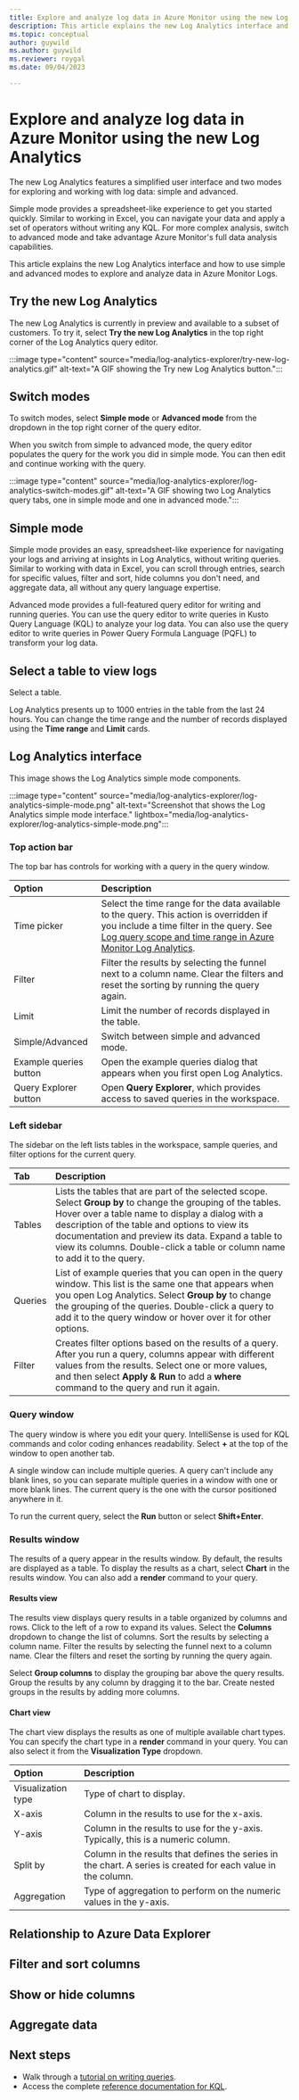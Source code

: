 ```yaml
---
title: Explore and analyze log data in Azure Monitor using the new Log Analytics 
description: This article explains the new Log Analytics interface and how to use simple and advanced modes to explore and analyze data in Azure Monitor Logs.
ms.topic: conceptual
author: guywild
ms.author: guywild
ms.reviewer: roygal
ms.date: 09/04/2023

---
```


# Explore and analyze log data in Azure Monitor using the new Log Analytics 

The new Log Analytics features a simplified user interface and two modes for exploring and working with log data: simple and advanced. 

Simple mode provides a spreadsheet-like experience to get you started quickly. Similar to working in Excel, you can navigate your data and apply a set of operators without writing any KQL. For more complex analysis, switch to advanced mode and take advantage Azure Monitor's full data analysis capabilities.

This article explains the new Log Analytics interface and how to use simple and advanced modes to explore and analyze data in Azure Monitor Logs.     

## Try the new Log Analytics

The new Log Analytics is currently in preview and available to a subset of customers. To try it, select **Try the new Log Analytics** in the top right corner of the Log Analytics query editor.

:::image type="content" source="media/log-analytics-explorer/try-new-log-analytics.gif" alt-text="A GIF showing the Try new Log Analytics button.":::

## Switch modes

To switch modes, select **Simple mode** or **Advanced mode** from the dropdown in the top right corner of the query editor.

When you switch from simple to advanced mode, the query editor populates the query for the work you did in simple mode. You can then edit and continue working with the query.


:::image type="content" source="media/log-analytics-explorer/log-analytics-switch-modes.gif" alt-text="A GIF showing two Log Analytics query tabs, one in simple mode and one in advanced mode.":::

## Simple mode

Simple mode provides an easy, spreadsheet-like experience for navigating your logs and arriving at insights in Log Analytics, without writing queries. Similar to working with data in Excel, you can scroll through entries, search for specific values, filter and sort, hide columns you don't need, and aggregate data, all without any query language expertise.

Advanced mode provides a full-featured query editor for writing and running queries. You can use the query editor to write queries in Kusto Query Language (KQL) to analyze your log data. You can also use the query editor to write queries in Power Query Formula Language (PQFL) to transform your log data.


## Select a table to view logs

Select a table.

Log Analytics presents up to 1000 entries in the table from the last 24 hours. You can change the time range and the number of records displayed using the **Time range** and **Limit** cards.

## Log Analytics interface

This image shows the Log Analytics simple mode components.

:::image type="content" source="media/log-analytics-explorer/log-analytics-simple-mode.png" alt-text="Screenshot that shows the Log Analytics simple mode interface." lightbox="media/log-analytics-explorer/log-analytics-simple-mode.png":::

### Top action bar

The top bar has controls for working with a query in the query window.

| Option | Description |
|:---|:---|
| Time picker | Select the time range for the data available to the query. This action is overridden if you include a time filter in the query. See [Log query scope and time range in Azure Monitor Log Analytics](./scope.md). |
|Filter|Filter the results by selecting the funnel next to a column name. Clear the filters and reset the sorting by running the query again.|
|Limit|Limit the number of records displayed in the table.|
|Simple/Advanced|Switch between simple and advanced mode.|
| Example queries button | Open the example queries dialog that appears when you first open Log Analytics. |
| Query Explorer button | Open **Query Explorer**, which provides access to saved queries in the workspace. |

### Left sidebar

The sidebar on the left lists tables in the workspace, sample queries, and filter options for the current query.

| Tab | Description |
|:---|:---|
| Tables | Lists the tables that are part of the selected scope. Select **Group by** to change the grouping of the tables. Hover over a table name to display a dialog with a description of the table and options to view its documentation and preview its data. Expand a table to view its columns. Double-click a table or column name to add it to the query. |
| Queries | List of example queries that you can open in the query window. This list is the same one that appears when you open Log Analytics. Select **Group by** to change the grouping of the queries. Double-click a query to add it to the query window or hover over it for other options. |
| Filter | Creates filter options based on the results of a query. After you run a query, columns appear with different values from the results. Select one or more values, and then select **Apply & Run** to add a **where** command to the query and run it again. |

### Query window

The query window is where you edit your query. IntelliSense is used for KQL commands and color coding enhances readability. Select **+** at the top of the window to open another tab.

A single window can include multiple queries. A query can't include any blank lines, so you can separate multiple queries in a window with one or more blank lines. The current query is the one with the cursor positioned anywhere in it.

To run the current query, select the **Run** button or select **Shift+Enter**.

### Results window

The results of a query appear in the results window. By default, the results are displayed as a table. To display the results as a chart, select **Chart** in the results window. You can also add a **render** command to your query.

#### Results view

The results view displays query results in a table organized by columns and rows. Click to the left of a row to expand its values. Select the **Columns** dropdown to change the list of columns. Sort the results by selecting a column name. Filter the results by selecting the funnel next to a column name. Clear the filters and reset the sorting by running the query again.

Select **Group columns** to display the grouping bar above the query results. Group the results by any column by dragging it to the bar. Create nested groups in the results by adding more columns.

#### Chart view

The chart view displays the results as one of multiple available chart types. You can specify the chart type in a **render** command in your query. You can also select it from the **Visualization Type** dropdown.

| Option | Description |
|:---|:---|
| Visualization type | Type of chart to display. |
| X-axis | Column in the results to use for the x-axis.
| Y-axis | Column in the results to use for the y-axis. Typically, this is a numeric column. |
| Split by | Column in the results that defines the series in the chart. A series is created for each value in the column. |
| Aggregation | Type of aggregation to perform on the numeric values in the y-axis. |

## Relationship to Azure Data Explorer


## Filter and sort columns

## Show or hide columns

## Aggregate data

 
## Next steps
- Walk through a [tutorial on writing queries](/azure/data-explorer/kusto/query/tutorial?pivots=azuremonitor).
- Access the complete [reference documentation for KQL](/azure/kusto/query/).
